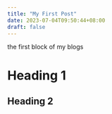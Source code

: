 ```yaml
---
title: "My First Post"
date: 2023-07-04T09:50:44+08:00
draft: false
---
```

the first block of my blogs
# Heading 1
## Heading 2
<!-- 
---
title: "mySecondPost"
date: date
draft: false
---
tags: ["code","test"]
categories: ["Markdown"]
---
Say something -->